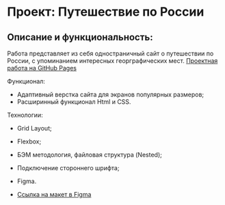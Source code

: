 # Проект: Путешествие по России

## Описание и функциональность:
Работа представляет из себя одностраничный сайт о путешествии по России, с упоминанием интересных георграфических мест.
[Проектная работа на GitHub Pages](https://yaroslav-chertov.github.io/russian-travel/)

Функционал:
* Адаптивный верстка сайта для экранов популярных размеров;
* Расширинный функционал Html и CSS.

Технологии:
* Grid Layout;
* Flexbox;
* БЭМ методология, файловая структура (Nested);
* Подключение стороннего шрифта;
* Figma.

* [Ссылка на макет в Figma](https://www.figma.com/file/5S2WSbEFL6awjVWJ0NWL8Q/Sprint-3_-Russia-_-desktop-mobile?node-id=28503%3A0)
